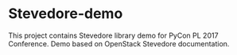 # Stevedore-demo

This project contains Stevedore library demo for PyCon PL 2017 Conference.
Demo based on OpenStack Stevedore documentation.